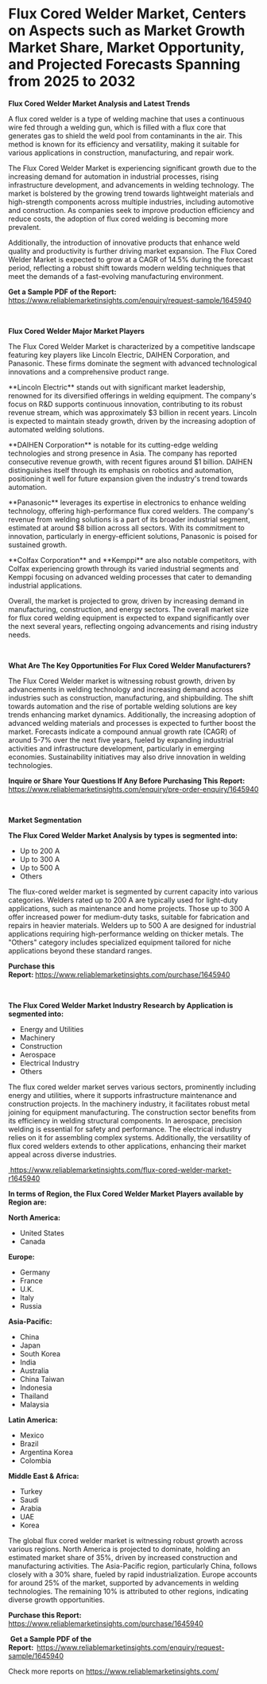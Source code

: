 <p><h1>Flux Cored Welder Market, Centers on Aspects such as Market Growth Market Share, Market Opportunity, and Projected Forecasts Spanning from 2025 to 2032</h1></p><p><strong>Flux Cored Welder Market Analysis and Latest Trends</strong></p>
<p><p>A flux cored welder is a type of welding machine that uses a continuous wire fed through a welding gun, which is filled with a flux core that generates gas to shield the weld pool from contaminants in the air. This method is known for its efficiency and versatility, making it suitable for various applications in construction, manufacturing, and repair work.</p><p>The Flux Cored Welder Market is experiencing significant growth due to the increasing demand for automation in industrial processes, rising infrastructure development, and advancements in welding technology. The market is bolstered by the growing trend towards lightweight materials and high-strength components across multiple industries, including automotive and construction. As companies seek to improve production efficiency and reduce costs, the adoption of flux cored welding is becoming more prevalent.</p><p>Additionally, the introduction of innovative products that enhance weld quality and productivity is further driving market expansion. The Flux Cored Welder Market is expected to grow at a CAGR of 14.5% during the forecast period, reflecting a robust shift towards modern welding techniques that meet the demands of a fast-evolving manufacturing environment.</p></p>
<p><strong>Get a Sample PDF of the Report:&nbsp;</strong> <a href="https://www.reliablemarketinsights.com/enquiry/request-sample/1645940?utm_campaign=2116&utm_medium=2&utm_source=Github&utm_content=ia&utm_term=21022025&utm_id=flux-cored-welder">https://www.reliablemarketinsights.com/enquiry/request-sample/1645940</a></p>
<p>&nbsp;</p>
<p><strong>Flux Cored Welder Major Market Players</strong></p>
<p><p>The Flux Cored Welder Market is characterized by a competitive landscape featuring key players like Lincoln Electric, DAIHEN Corporation, and Panasonic. These firms dominate the segment with advanced technological innovations and a comprehensive product range. </p><p>**Lincoln Electric** stands out with significant market leadership, renowned for its diversified offerings in welding equipment. The company's focus on R&D supports continuous innovation, contributing to its robust revenue stream, which was approximately $3 billion in recent years. Lincoln is expected to maintain steady growth, driven by the increasing adoption of automated welding solutions.</p><p>**DAIHEN Corporation** is notable for its cutting-edge welding technologies and strong presence in Asia. The company has reported consecutive revenue growth, with recent figures around $1 billion. DAIHEN distinguishes itself through its emphasis on robotics and automation, positioning it well for future expansion given the industry's trend towards automation.</p><p>**Panasonic** leverages its expertise in electronics to enhance welding technology, offering high-performance flux cored welders. The company's revenue from welding solutions is a part of its broader industrial segment, estimated at around $8 billion across all sectors. With its commitment to innovation, particularly in energy-efficient solutions, Panasonic is poised for sustained growth.</p><p>**Colfax Corporation** and **Kemppi** are also notable competitors, with Colfax experiencing growth through its varied industrial segments and Kemppi focusing on advanced welding processes that cater to demanding industrial applications.</p><p>Overall, the market is projected to grow, driven by increasing demand in manufacturing, construction, and energy sectors. The overall market size for flux cored welding equipment is expected to expand significantly over the next several years, reflecting ongoing advancements and rising industry needs.</p></p>
<p>&nbsp;</p>
<p><strong>What Are The Key Opportunities For Flux Cored Welder Manufacturers?</strong></p>
<p><p>The Flux Cored Welder market is witnessing robust growth, driven by advancements in welding technology and increasing demand across industries such as construction, manufacturing, and shipbuilding. The shift towards automation and the rise of portable welding solutions are key trends enhancing market dynamics. Additionally, the increasing adoption of advanced welding materials and processes is expected to further boost the market. Forecasts indicate a compound annual growth rate (CAGR) of around 5-7% over the next five years, fueled by expanding industrial activities and infrastructure development, particularly in emerging economies. Sustainability initiatives may also drive innovation in welding technologies.</p></p>
<p><strong>Inquire or Share Your Questions If Any Before Purchasing This Report:</strong> <a href="https://www.reliablemarketinsights.com/enquiry/pre-order-enquiry/1645940?utm_campaign=2116&utm_medium=2&utm_source=Github&utm_content=ia&utm_term=21022025&utm_id=flux-cored-welder">https://www.reliablemarketinsights.com/enquiry/pre-order-enquiry/1645940</a></p>
<p>&nbsp;</p>
<p><strong>Market Segmentation</strong></p>
<p><strong>The Flux Cored Welder Market Analysis by types is segmented into:</strong></p>
<p><ul><li>Up to 200 A</li><li>Up to 300 A</li><li>Up to 500 A</li><li>Others</li></ul></p>
<p><p>The flux-cored welder market is segmented by current capacity into various categories. Welders rated up to 200 A are typically used for light-duty applications, such as maintenance and home projects. Those up to 300 A offer increased power for medium-duty tasks, suitable for fabrication and repairs in heavier materials. Welders up to 500 A are designed for industrial applications requiring high-performance welding on thicker metals. The "Others" category includes specialized equipment tailored for niche applications beyond these standard ranges.</p></p>
<p><strong>Purchase this Report:&nbsp;</strong><a href="https://www.reliablemarketinsights.com/purchase/1645940?utm_campaign=2116&utm_medium=2&utm_source=Github&utm_content=ia&utm_term=21022025&utm_id=flux-cored-welder">https://www.reliablemarketinsights.com/purchase/1645940</a></p>
<p>&nbsp;</p>
<p><strong>The Flux Cored Welder Market Industry Research by Application is segmented into:</strong></p>
<p><ul><li>Energy and Utilities</li><li>Machinery</li><li>Construction</li><li>Aerospace</li><li>Electrical Industry</li><li>Others</li></ul></p>
<p><p>The flux cored welder market serves various sectors, prominently including energy and utilities, where it supports infrastructure maintenance and construction projects. In the machinery industry, it facilitates robust metal joining for equipment manufacturing. The construction sector benefits from its efficiency in welding structural components. In aerospace, precision welding is essential for safety and performance. The electrical industry relies on it for assembling complex systems. Additionally, the versatility of flux cored welders extends to other applications, enhancing their market appeal across diverse industries.</p></p>
<p><a href="https://www.reliablemarketinsights.com/flux-cored-welder-market-r1645940?utm_campaign=2116&utm_medium=2&utm_source=Github&utm_content=ia&utm_term=21022025&utm_id=flux-cored-welder">&nbsp;https://www.reliablemarketinsights.com/flux-cored-welder-market-r1645940</a></p>
<p><strong>In terms of Region, the Flux Cored Welder Market Players available by Region are:</strong></p>
<p>
    <p> <strong> North America: </strong>
        <ul>
            <li>United States</li>
            <li>Canada</li>
        </ul>
        </p> 
    <p> <strong> Europe: </strong>
        <ul>
            <li>Germany</li>
            <li>France</li>
            <li>U.K.</li>
            <li>Italy</li>
            <li>Russia</li>
        </ul>
        </p> 
    <p> <strong> Asia-Pacific: </strong>
        <ul>
            <li>China</li>
            <li>Japan</li>
            <li>South Korea</li>
            <li>India</li>
            <li>Australia</li>
            <li>China Taiwan</li>
            <li>Indonesia</li>
            <li>Thailand</li>
            <li>Malaysia</li>
        </ul>
        </p> 
    <p> <strong> Latin America: </strong>
        <ul>
            <li>Mexico</li>
            <li>Brazil</li>
            <li>Argentina Korea</li>
            <li>Colombia</li>
        </ul>
        </p> 
    <p> <strong> Middle East & Africa: </strong>
        <ul>
            <li>Turkey</li>
            <li>Saudi</li>
            <li>Arabia</li>
            <li>UAE</li>
            <li>Korea</li>
        </ul>
    </p>
    </p>
<p><p>The global flux cored welder market is witnessing robust growth across various regions. North America is projected to dominate, holding an estimated market share of 35%, driven by increased construction and manufacturing activities. The Asia-Pacific region, particularly China, follows closely with a 30% share, fueled by rapid industrialization. Europe accounts for around 25% of the market, supported by advancements in welding technologies. The remaining 10% is attributed to other regions, indicating diverse growth opportunities.</p></p>
<p><strong>Purchase this Report: </strong><a href="https://www.reliablemarketinsights.com/purchase/1645940?utm_campaign=2116&utm_medium=2&utm_source=Github&utm_content=ia&utm_term=21022025&utm_id=flux-cored-welder">https://www.reliablemarketinsights.com/purchase/1645940</a></p>
<p>&nbsp;<strong>Get a Sample PDF of the Report:&nbsp;&nbsp;</strong><a href="https://www.reliablemarketinsights.com/enquiry/request-sample/1645940?utm_campaign=2116&utm_medium=2&utm_source=Github&utm_content=ia&utm_term=21022025&utm_id=flux-cored-welder">https://www.reliablemarketinsights.com/enquiry/request-sample/1645940</a></p>
<p><strong></strong></p>
<p>Check more reports on <a href="https://www.reliablemarketinsights.com/?utm_campaign=2116&utm_medium=2&utm_source=Github&utm_content=ia&utm_term=21022025&utm_id=flux-cored-welder">https://www.reliablemarketinsights.com/</a></p>